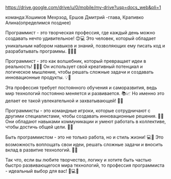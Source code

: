https://drive.google.com/drive/u/0/mobile/my-drive?usp=docs_web&pli=1

 команда:Хошимов Мехрзод, Ершов Дмитрий -глава, Крапивко Алина(определимся позднее) 
 
Программист - это творческая профессия, где каждый день можно создавать нечто удивительное! 😊💻 Это человек, который обладает уникальным набором навыков и знаний, позволяющих ему писать код и разрабатывать программы. 🚀👨‍💻

Программист - это как волшебник, который превращает идеи в реальность! 🧙‍♂️💡 Он использует свой креативный потенциал и логическое мышление, чтобы решать сложные задачи и создавать инновационные продукты. 💡🔧

Эта профессия требует постоянного обучения и саморазвития, ведь мир технологий постоянно меняется и развивается. 📚📈 Но именно это делает ее такой увлекательной и захватывающей! 💪🌟

Программисты - это командные игроки, которые сотрудничают с другими специалистами, чтобы создавать инновационные решения. 👥🤝 Они обладают навыками коммуникации и умеют работать в коллективе, чтобы достичь общей цели. 🤝💼

Быть программистом - это не только работа, но и стиль жизни! 💻🌈 Это возможность воплощать свои идеи, решать сложные задачи и вносить вклад в развитие технологий. 🌟🚀

Так что, если вы любите творчество, логику и хотите быть частью быстро развивающегося мира технологий, то профессия программиста - идеальный выбор для вас! 💪💻🌟
